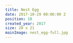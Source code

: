 ```yaml
---
title: Nest Egg
date: 2017-10-29 00:06:00 Z
position: 10
created_year: 2017
size: 20 x 21
mainImage: nest_egg-full.jpg
---
```


